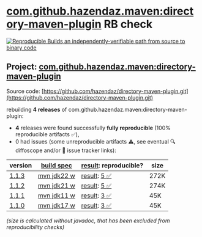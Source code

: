 [com.github.hazendaz.maven:directory-maven-plugin](https://central.sonatype.com/artifact/com.github.hazendaz.maven/directory-maven-plugin/versions) RB check
=======

[![Reproducible Builds](https://reproducible-builds.org/images/logos/rb.svg) an independently-verifiable path from source to binary code](https://reproducible-builds.org/)

## Project: [com.github.hazendaz.maven:directory-maven-plugin](https://central.sonatype.com/artifact/com.github.hazendaz.maven/directory-maven-plugin/versions)

Source code: [https://github.com/hazendaz/directory-maven-plugin.git](https://github.com/hazendaz/directory-maven-plugin.git)

rebuilding **4 releases** of com.github.hazendaz.maven:directory-maven-plugin:
- **4** releases were found successfully **fully reproducible** (100% reproducible artifacts :white_check_mark:),
- 0 had issues (some unreproducible artifacts :warning:, see eventual :mag: diffoscope and/or :memo: issue tracker links):

| version | [build spec](/BUILDSPEC.md) | [result](https://reproducible-builds.org/docs/jvm/): reproducible? | size |
| -- | --------- | ------ | -- |
| [1.1.3](https://central.sonatype.com/artifact/com.github.hazendaz.maven/directory-maven-plugin/1.1.3/pom) | [mvn jdk22 w](directory-maven-plugin-1.1.3.buildspec) | [result](directory-maven-plugin-1.1.3.buildinfo): [5 :white_check_mark: ](directory-maven-plugin-1.1.3.buildcompare) | 272K |
| [1.1.2](https://central.sonatype.com/artifact/com.github.hazendaz.maven/directory-maven-plugin/1.1.2/pom) | [mvn jdk21 w](directory-maven-plugin-1.1.2.buildspec) | [result](directory-maven-plugin-1.1.2.buildinfo): [5 :white_check_mark: ](directory-maven-plugin-1.1.2.buildcompare) | 274K |
| [1.1.1](https://central.sonatype.com/artifact/com.github.hazendaz.maven/directory-maven-plugin/1.1.1/pom) | [mvn jdk11 w](directory-maven-plugin-1.1.1.buildspec) | [result](directory-maven-plugin-1.1.1.buildinfo): [3 :white_check_mark: ](directory-maven-plugin-1.1.1.buildcompare) | 45K |
| [1.1.0](https://central.sonatype.com/artifact/com.github.hazendaz.maven/directory-maven-plugin/1.1.0/pom) | [mvn jdk17 w](directory-maven-plugin-1.1.0.buildspec) | [result](directory-maven-plugin-1.1.0.buildinfo): [3 :white_check_mark: ](directory-maven-plugin-1.1.0.buildcompare) | 45K |

<i>(size is calculated without javadoc, that has been excluded from reproducibility checks)</i>
